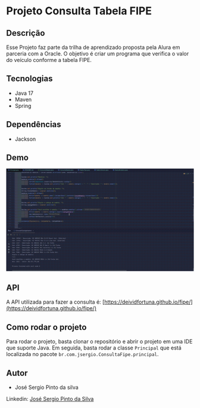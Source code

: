 # Projeto Consulta Tabela FIPE

## Descrição
Esse Projeto faz parte da trilha de aprendizado proposta 
pela Alura em parceria com a Oracle. O objetivo é criar um programa que verifica o valor do veículo 
conforme a tabela FIPE.
## Tecnologias
- Java 17
- Maven
- Spring 

## Dependências
- Jackson

## Demo
![Demo](example/fipe.gif)

## API
A API utilizada para fazer a consulta é: [https://deividfortuna.github.io/fipe/](https://deividfortuna.github.io/fipe/)

## Como rodar o projeto
Para rodar o projeto, basta clonar o repositório e abrir o 
projeto em uma IDE que suporte Java. 
Em seguida, basta rodar a classe `Principal` que está localizada no pacote `br.com.jsergio.ConsultaFipe.principal`.

## Autor
- José Sergio Pinto da silva

Linkedin: [José Sergio Pinto da Silva](www.linkedin.com/in/josésérgiopsilva)
